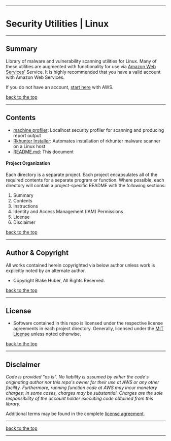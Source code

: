 <a name="top"></a>
* * *
# Security Utilities | Linux
* * *

## Summary

Library of malware and vulnerability scanning utilities for Linux. Many of these utilities are augmented with functionality for use via [Amazon Web Services'](http://aws.amazonaws.com) Service.  It is highly recommended that you have a valid account with Amazon Web Services.

If you do not have an account, [start here](https://aws.amazon.com) with AWS.

[back to the top](#top)

* * *

## Contents

* [machine profiler](./profile-machine/README.md): Localhost security profiler for scanning and producing report output
* [Rkhunter Installer](./rkhunter/README.md): Automates installation of rkhunter malware scanner on a Linux host
* [README.md](./README.md): This document


#### Project Organization

Each directory is a separate project.  Each project encapsulates all of the required contents for a separate program or function.  Where possible, each directory will contain a project-specific README with the following sections:

1. Summary
2. Contents
3. Instructions
4. Identity and Access Management (IAM) Permissions
5. License
6. Disclaimer

[back to the top](#top)

* * *

## Author & Copyright

All works contained herein copyrighted via below author unless work is explicitly noted by an alternate author.

* Copyright Blake Huber, All Rights Reserved.

[back to the top](#top)

* * *

## License

* Software contained in this repo is licensed under the respective license agreements in each project directory.  Generally, licensed under the [MIT License](https://opensource.org/licenses/MIT) unless noted otherwise.

[back to the top](#top)

* * *

## Disclaimer

*Code is provided "as is". No liability is assumed by either the code's originating author nor this repo's owner for their use at AWS or any other facility. Furthermore, running function code at AWS may incur monetary charges; in some cases, charges may be substantial. Charges are the sole responsibility of the account holder executing code obtained from this library.*

Additional terms may be found in the complete [license agreement](./LICENSE.md).

* * *

[back to the top](#top)

* * *

